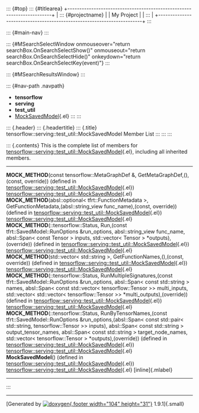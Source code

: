 ::: {#top}
::: {#titlearea}
+-----------------------------------------------------------------------+
| ::: {#projectname}                                                    |
| My Project                                                            |
| :::                                                                   |
+-----------------------------------------------------------------------+
:::

::: {#main-nav}
:::

::: {#MSearchSelectWindow onmouseover="return searchBox.OnSearchSelectShow()" onmouseout="return searchBox.OnSearchSelectHide()" onkeydown="return searchBox.OnSearchSelectKey(event)"}
:::

::: {#MSearchResultsWindow}
:::

::: {#nav-path .navpath}
-   **tensorflow**
-   **serving**
-   **test\_util**
-   [MockSavedModel](classtensorflow_1_1serving_1_1test__util_1_1MockSavedModel.html){.el}
:::
:::

::: {.header}
::: {.headertitle}
::: {.title}
tensorflow::serving::test\_util::MockSavedModel Member List
:::
:::
:::

::: {.contents}
This is the complete list of members for
[tensorflow::serving::test\_util::MockSavedModel](classtensorflow_1_1serving_1_1test__util_1_1MockSavedModel.html){.el},
including all inherited members.

  --------------------------------------------------------------------------------------------------------------------------------------------------------------------------------------------------------------------------------------------------------------------------------------------------------------------------------------------------------------------------------------------------------------------------------------------------------------------------------------------------------- ------------------------------------------------------------------------------------------------------------------------- -------------------
  **MOCK\_METHOD**(const tensorflow::MetaGraphDef &, GetMetaGraphDef,(),(const, override)) (defined in [tensorflow::serving::test\_util::MockSavedModel](classtensorflow_1_1serving_1_1test__util_1_1MockSavedModel.html){.el})                                                                                                                                                                                                                                                                             [tensorflow::serving::test\_util::MockSavedModel](classtensorflow_1_1serving_1_1test__util_1_1MockSavedModel.html){.el}   
  **MOCK\_METHOD**(absl::optional\< tfrt::FunctionMetadata \>, GetFunctionMetadata,(absl::string\_view func\_name),(const, override)) (defined in [tensorflow::serving::test\_util::MockSavedModel](classtensorflow_1_1serving_1_1test__util_1_1MockSavedModel.html){.el})                                                                                                                                                                                                                                  [tensorflow::serving::test\_util::MockSavedModel](classtensorflow_1_1serving_1_1test__util_1_1MockSavedModel.html){.el}   
  **MOCK\_METHOD**(::tensorflow::Status, Run,(const tfrt::SavedModel::RunOptions &run\_options, absl::string\_view func\_name, absl::Span\< const Tensor \> inputs, std::vector\< Tensor \> \*outputs),(override)) (defined in [tensorflow::serving::test\_util::MockSavedModel](classtensorflow_1_1serving_1_1test__util_1_1MockSavedModel.html){.el})                                                                                                                                                     [tensorflow::serving::test\_util::MockSavedModel](classtensorflow_1_1serving_1_1test__util_1_1MockSavedModel.html){.el}   
  **MOCK\_METHOD**(std::vector\< std::string \>, GetFunctionNames,(),(const, override)) (defined in [tensorflow::serving::test\_util::MockSavedModel](classtensorflow_1_1serving_1_1test__util_1_1MockSavedModel.html){.el})                                                                                                                                                                                                                                                                                [tensorflow::serving::test\_util::MockSavedModel](classtensorflow_1_1serving_1_1test__util_1_1MockSavedModel.html){.el}   
  **MOCK\_METHOD**(::tensorflow::Status, RunMultipleSignatures,(const tfrt::SavedModel::RunOptions &run\_options, absl::Span\< const std::string \> names, absl::Span\< const std::vector\< tensorflow::Tensor \>\> multi\_inputs, std::vector\< std::vector\< tensorflow::Tensor \>\> \*multi\_outputs),(override)) (defined in [tensorflow::serving::test\_util::MockSavedModel](classtensorflow_1_1serving_1_1test__util_1_1MockSavedModel.html){.el})                                                   [tensorflow::serving::test\_util::MockSavedModel](classtensorflow_1_1serving_1_1test__util_1_1MockSavedModel.html){.el}   
  **MOCK\_METHOD**(::tensorflow::Status, RunByTensorNames,(const tfrt::SavedModel::RunOptions &run\_options,(absl::Span\< const std::pair\< std::string, tensorflow::Tensor \>\> inputs), absl::Span\< const std::string \> output\_tensor\_names, absl::Span\< const std::string \> target\_node\_names, std::vector\< tensorflow::Tensor \> \*outputs),(override)) (defined in [tensorflow::serving::test\_util::MockSavedModel](classtensorflow_1_1serving_1_1test__util_1_1MockSavedModel.html){.el})   [tensorflow::serving::test\_util::MockSavedModel](classtensorflow_1_1serving_1_1test__util_1_1MockSavedModel.html){.el}   
  **MockSavedModel**() (defined in [tensorflow::serving::test\_util::MockSavedModel](classtensorflow_1_1serving_1_1test__util_1_1MockSavedModel.html){.el})                                                                                                                                                                                                                                                                                                                                                 [tensorflow::serving::test\_util::MockSavedModel](classtensorflow_1_1serving_1_1test__util_1_1MockSavedModel.html){.el}   [inline]{.mlabel}
  --------------------------------------------------------------------------------------------------------------------------------------------------------------------------------------------------------------------------------------------------------------------------------------------------------------------------------------------------------------------------------------------------------------------------------------------------------------------------------------------------------- ------------------------------------------------------------------------------------------------------------------------- -------------------
:::

------------------------------------------------------------------------

[Generated by [![doxygen](doxygen.svg){.footer width="104"
height="31"}](https://www.doxygen.org/index.html) 1.9.1]{.small}
